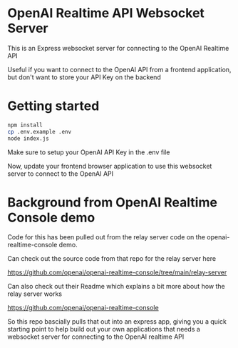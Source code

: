 # OpenAI Realtime API Websocket Server

This is an Express websocket server for connecting to the OpenAI Realtime API

Useful if you want to connect to the OpenAI API from a frontend application, but don't want to store your
API Key on the backend

# Getting started

```bash
npm install
cp .env.example .env
node index.js
```

Make sure to setup your OpenAI API Key in the .env file

Now, update your frontend browser application to use this websocket server to connect to the OpenAI API

# Background from OpenAI Realtime Console demo

Code for this has been pulled out from the relay server code on the openai-realtime-console demo.

Can check out the source code from that repo for the relay server here

https://github.com/openai/openai-realtime-console/tree/main/relay-server

Can also check out their Readme which explains a bit more about how the relay server works

https://github.com/openai/openai-realtime-console

So this repo bascially pulls that out into an express app, giving you a quick starting point to help build out
your own applications that needs a websocket server for connecting to the OpenAI realtime API